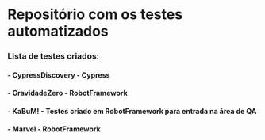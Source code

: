 # Repositório com os testes automatizados

### Lista de testes criados:

#### - CypressDiscovery - Cypress
#### - GravidadeZero - RobotFramework
#### - KaBuM! - Testes criado em RobotFramework para entrada na área de QA
#### - Marvel - RobotFramework